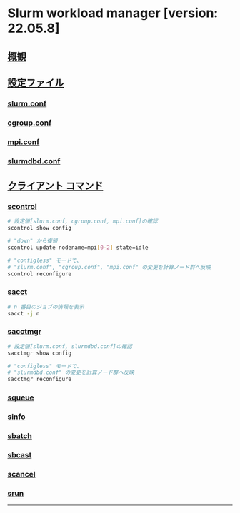 # Slurm workload manager [version: 22.05.8]

## [概観](https://slurm.schedmd.com/archive/slurm-22.05.8/overview.html)

## [設定ファイル](https://slurm.schedmd.com/archive/slurm-22.05.8/overview.html)

### [slurm.conf](https://slurm.schedmd.com/archive/slurm-22.05.8/slurm.conf.html)

### [cgroup.conf](https://slurm.schedmd.com/archive/slurm-22.05.8/cgroup.conf.html)

### [mpi.conf](https://slurm.schedmd.com/archive/slurm-22.05.8/mpi.conf.html)

### [slurmdbd.conf](https://slurm.schedmd.com/archive/slurm-22.05.8/slurmdbd.conf.html)

## [クライアント コマンド](https://slurm.schedmd.com/archive/slurm-22.05.8/man_index.html)

### [scontrol](https://slurm.schedmd.com/archive/slurm-22.05.8/scontrol.html)

~~~sh
# 設定値[slurm.conf, cgroup.conf, mpi.conf]の確認
scontrol show config
~~~

~~~sh
# "down" から復帰
scontrol update nodename=mpi[0-2] state=idle
~~~

~~~sh
# "configless" モードで、 
# "slurm.conf", "cgroup.conf", "mpi.conf" の変更を計算ノード群へ反映
scontrol reconfigure
~~~

### [sacct](https://slurm.schedmd.com/archive/slurm-22.05.8/sacct.html)

~~~sh
# n 番目のジョブの情報を表示
sacct -j n
~~~

### [sacctmgr](https://slurm.schedmd.com/archive/slurm-22.05.8/sacctmgr.html)

~~~sh
# 設定値[slurm.conf, slurmdbd.conf]の確認
sacctmgr show config
~~~

~~~sh
# "configless" モードで、 
# "slurmdbd.conf" の変更を計算ノード群へ反映
sacctmgr reconfigure
~~~

### [squeue](https://slurm.schedmd.com/archive/slurm-22.05.8/squeue.html)

### [sinfo](https://slurm.schedmd.com/archive/slurm-22.05.8/sinfo.html)

### [sbatch](https://slurm.schedmd.com/archive/slurm-22.05.8/sbatch.html)

### [sbcast](https://slurm.schedmd.com/archive/slurm-22.05.8/sbcast.html)

### [scancel](https://slurm.schedmd.com/archive/slurm-22.05.8/scancel.html)

### [srun](https://slurm.schedmd.com/archive/slurm-22.05.8/srun.html)

---
